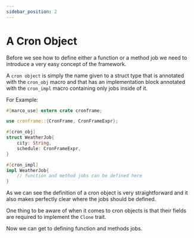 ```yaml
---
sidebar_position: 2
---
```


# A Cron Object

Before we see how to define either a function or a method job we need to introduce a very easy concept of the framework.

A `cron object` is simply the name given to a struct type that is annotated with the `cron_obj` macro and that has an implementation block annotated with the `cron_impl` macro containing only jobs inside of it.

For Example:
```rust
#[marco_use] extern crate cronframe;

use cronframe::{CronFrame, CronFrameExpr};

#[cron_obj]
struct WeatherJob{
    city: String,
    schedule: CronFrameExpr,
}

#[cron_impl]
impl WeatherJob{
    // function and method jobs can be defined here
}
```

As we can see the definition of a cron object is very straightforward and it also makes perfectly clear where the jobs should be defined.

One thing to be aware of when it comes to cron objects is that their fields are required to implement the `Clone` trait.

Now we can get to defining function and methods jobs.



